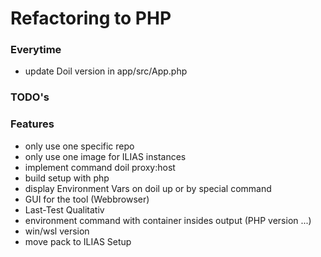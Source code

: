 # Refactoring to PHP

### Everytime
* update Doil version in app/src/App.php

### TODO's


### Features
* only use one specific repo
* only use one image for ILIAS instances
* implement command doil proxy:host
* build setup with php
* display Environment Vars on doil up or by special command
* GUI for the tool (Webbrowser)
* Last-Test Qualitativ
* environment command with container insides output (PHP version ...)
* win/wsl version
* move pack to ILIAS Setup